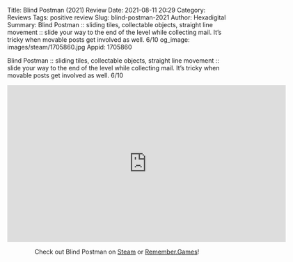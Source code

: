 Title: Blind Postman (2021) Review
Date: 2021-08-11 20:29
Category: Reviews
Tags: positive review
Slug: blind-postman-2021
Author: Hexadigital
Summary: Blind Postman :: sliding tiles, collectable objects, straight line movement :: slide your way to the end of the level while collecting mail. It’s tricky when movable posts get involved as well. 6/10
og_image: images/steam/1705860.jpg
Appid: 1705860

Blind Postman :: sliding tiles, collectable objects, straight line movement :: slide your way to the end of the level while collecting mail. It’s tricky when movable posts get involved as well. 6/10

<center><iframe src="https://www.youtube.com/embed/41GIsQBH6gg?feature=oembed" allow="accelerometer; autoplay; encrypted-media; gyroscope; picture-in-picture" width="640" height="360" frameborder="0"></iframe>

Check out Blind Postman on [Steam](https://store.steampowered.com/app/1705860/?curator_clanid=34633900) or [Remember.Games](https://remember.games/game/1183/)!</center>
